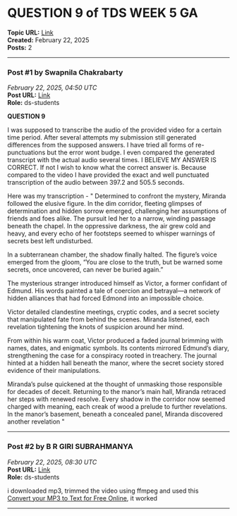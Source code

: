 # QUESTION 9 of TDS WEEK 5 GA
**Topic URL:** [Link](https://discourse.onlinedegree.iitm.ac.in/t/question-9-of-tds-week-5-ga/168057)  
**Created:** February 22, 2025  
**Posts:** 2  

---

### Post #1 by **Swapnila Chakrabarty**
*February 22, 2025, 04:50 UTC*  
**Post URL:** [Link](https://discourse.onlinedegree.iitm.ac.in/t/question-9-of-tds-week-5-ga/168057/1)  
**Role:**  ds-students

**QUESTION 9**

I was supposed to transcribe the audio of the provided video for a certain time period. After several attempts my submission still generated differences from the supposed answers. I have tried all forms of re-punctuations but the error wont budge. I even compared the generated transcript with the actual audio several times. I BELIEVE MY ANSWER IS CORRECT. If not I wish to know what the correct answer is. Because compared to the video I have provided the exact and well punctuated transcription of the audio between 397.2 and 505.5 seconds.

Here was my transcription - " Determined to confront the mystery, Miranda followed the elusive figure. In the dim corridor, fleeting glimpses of determination and hidden sorrow emerged, challenging her assumptions of friends and foes alike. The pursuit led her to a narrow, winding passage beneath the chapel. In the oppressive darkness, the air grew cold and heavy, and every echo of her footsteps seemed to whisper warnings of secrets best left undisturbed.

In a subterranean chamber, the shadow finally halted. The figure’s voice emerged from the gloom, “You are close to the truth, but be warned some secrets, once uncovered, can never be buried again.”

The mysterious stranger introduced himself as Victor, a former confidant of Edmund. His words painted a tale of coercion and betrayal—a network of hidden alliances that had forced Edmond into an impossible choice.

Victor detailed clandestine meetings, cryptic codes, and a secret society that manipulated fate from behind the scenes. Miranda listened, each revelation tightening the knots of suspicion around her mind.

From within his warm coat, Victor produced a faded journal brimming with names, dates, and enigmatic symbols. Its contents mirrored Edmund’s diary, strengthening the case for a conspiracy rooted in treachery. The journal hinted at a hidden hall beneath the manor, where the secret society stored evidence of their manipulations.

Miranda’s pulse quickened at the thought of unmasking those responsible for decades of deceit. Returning to the manor’s main hall, Miranda retraced her steps with renewed resolve. Every shadow in the corridor now seemed charged with meaning, each creak of wood a prelude to further revelations. In the manor’s basement, beneath a concealed panel, Miranda discovered another revelation "

---

### Post #2 by **B R GIRI SUBRAHMANYA**
*February 22, 2025, 08:30 UTC*  
**Post URL:** [Link](https://discourse.onlinedegree.iitm.ac.in/t/question-9-of-tds-week-5-ga/168057/2)  
**Role:**  ds-students

i downloaded mp3, trimmed the video using ffmpeg and used this  
[Convert your MP3 to Text for Free Online](https://www.zamzar.com/tools/mp3-to-text/), it worked

---
